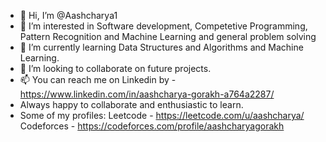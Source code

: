 - 👋 Hi, I’m @Aashcharya1
- 👀 I’m interested in Software development, Competetive Programming, Pattern Recognition and Machine Learning and general problem solving
- 🌱 I’m currently learning Data Structures and Algorithms and Machine Learning.
- 💞️ I’m looking to collaborate on future projects.
- 📫 You can reach me on Linkedin by - https://www.linkedin.com/in/aashcharya-gorakh-a764a2287/
- Always happy to collaborate and enthusiastic to learn.
- Some of my profiles: Leetcode - https://leetcode.com/u/aashcharya/
                       Codeforces - https://codeforces.com/profile/aashcharyagorakh

<!---
Aashcharya1/Aashcharya1 is a ✨ special ✨ repository because its `README.md` (this file) appears on your GitHub profile.
You can click the Preview link to take a look at your changes.
--->
